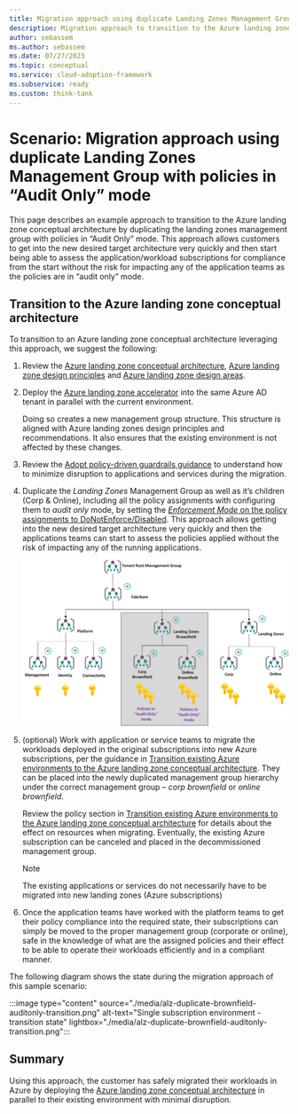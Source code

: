 ```yaml
---
title: Migration approach using duplicate Landing Zones Management Group with policies in “Audit Only” mode
description: Migration approach to transition to the Azure landing zone conceptual architecture by duplicating the landing zones management group with policies in “Audit Only” mode
author: sebassem
ms.author: sebassem
ms.date: 07/27/2023
ms.topic: conceptual
ms.service: cloud-adoption-framework
ms.subservice: ready
ms.custom: think-tank
---
```


<!-- docutune:casing resourceType resourceTypes resourceId resourceIds -->

# Scenario: Migration approach using duplicate Landing Zones Management Group with policies in “Audit Only” mode

This page describes an example approach to transition to the Azure landing zone conceptual architecture by duplicating the landing zones management group with policies in “Audit Only” mode. This approach allows customers to get into the new desired target architecture very quickly and then start being able to assess the application/workload subscriptions for compliance from the start without the risk for impacting any of the application teams as the policies are in “audit only” mode.

## Transition to the Azure landing zone conceptual architecture

To transition to an Azure landing zone conceptual architecture leveraging this approach, we suggest the following:

1. Review the [Azure landing zone conceptual architecture](./index.md), [Azure landing zone design principles](./design-principles.md) and [Azure landing zone design areas](./design-areas.md).

2. Deploy the [Azure landing zone accelerator](/azure/architecture/landing-zones/landing-zone-deploy#platform) into the same Azure AD tenant in parallel with the current environment.

   Doing so creates a new management group structure. This structure is aligned with Azure landing zones design principles and recommendations. It also ensures that the existing environment is not affected by these changes.

3. Review the [Adopt policy-driven guardrails guidance](../enterprise-scale/dine-guidance.md) to understand how to minimize disruption to applications and services during the migration.

4. Duplicate the _Landing Zones_ Management Group as well as it’s children (Corp & Online), including all the policy assignments with configuring them to _audit only_ mode, by setting the [_Enforcement Mode_ on the policy assignments to DoNotEnforce/Disabled](/azure/governance/policy/concepts/assignment-structure#enforcement-mode). This approach allows getting into the new desired target architecture very quickly and then the applications teams can start to assess the policies applied without the risk of impacting any of the running applications.

    ![Duplicate brownfield landing zones with audit only policies](./media/alz-duplicate-brownfield-auditonly.png)

5. (optional) Work with application or service teams to migrate the workloads deployed in the original subscriptions into new Azure subscriptions, per the guidance in [Transition existing Azure environments to the Azure landing zone conceptual architecture](./../enterprise-scale/transition.md#moving-resources-in-azure). They can be placed into the newly duplicated management group hierarchy under the correct management group – _corp brownfield_ or _online brownfield_.

   Review the policy section in [Transition existing Azure environments to the Azure landing zone conceptual architecture](./../enterprise-scale/transition.md#policy) for details about the effect on resources when migrating. Eventually, the existing Azure subscription can be canceled and placed in the decommissioned management group.

   > [!NOTE]
   > The existing applications or services do not necessarily have to be migrated into new landing zones (Azure subscriptions)

6. Once the application teams have worked with the platform teams to get their policy compliance into the required state, their subscriptions can simply be moved to the proper management group (corporate or online), safe in the knowledge of what are the assigned policies and their effect to be able to operate their workloads efficiently and in a compliant manner.

The following diagram shows the state during the migration approach of this sample scenario:

:::image type="content" source="./media/alz-duplicate-brownfield-auditonly-transition.png" alt-text="Single subscription environment - transition state" lightbox="./media/alz-duplicate-brownfield-auditonly-transition.png":::

## Summary

Using this approach, the customer has safely migrated their workloads in Azure by deploying the [Azure landing zone conceptual architecture](./index.md#azure-landing-zone-architecture) in parallel to their existing environment with minimal disruption.
